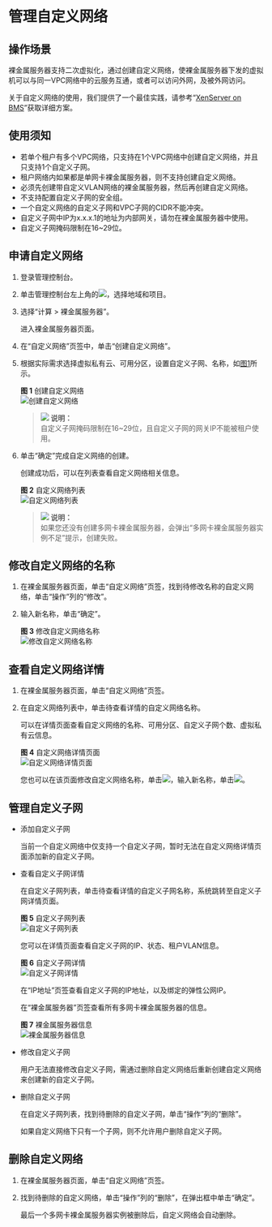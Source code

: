# 管理自定义网络<a name="bms_01_0080"></a>

## 操作场景<a name="section4649859102019"></a>

裸金属服务器支持二次虚拟化，通过创建自定义网络，使裸金属服务器下发的虚拟机可以与同一VPC网络中的云服务互通，或者可以访问外网，及被外网访问。

关于自定义网络的使用，我们提供了一个最佳实践，请参考“[XenServer on BMS](https://support.huaweicloud.com/bestpractice-bms/zh-cn_topic_0130081152.html)”获取详细方案。

## 使用须知<a name="section973732622210"></a>

-   若单个租户有多个VPC网络，只支持在1个VPC网络中创建自定义网络，并且只支持1个自定义子网。
-   租户网络内如果都是单网卡裸金属服务器，则不支持创建自定义网络。
-   必须先创建带自定义VLAN网络的裸金属服务器，然后再创建自定义网络。
-   不支持配置自定义子网的安全组。
-   一个自定义网络的自定义子网和VPC子网的CIDR不能冲突。
-   自定义子网中IP为x.x.x.1的地址为内部网关，请勿在裸金属服务器中使用。
-   自定义子网掩码限制在16~29位。

## 申请自定义网络<a name="section14627174583810"></a>

1.  登录管理控制台。
2.  单击管理控制台左上角的![](figures/icon-region.png)，选择地域和项目。
3.  选择“计算 \> 裸金属服务器”。

    进入裸金属服务器页面。

4.  在“自定义网络”页签中，单击“创建自定义网络”。
5.  根据实际需求选择虚拟私有云、可用分区，设置自定义子网、名称，如[图1](#fig2180112584617)所示。

    **图 1**  创建自定义网络<a name="fig2180112584617"></a>  
    ![](figures/创建自定义网络.png "创建自定义网络")

    >![](public_sys-resources/icon-note.gif) **说明：**   
    >自定义子网掩码限制在16~29位，且自定义子网的网关IP不能被租户使用。  

6.  单击“确定”完成自定义网络的创建。

    创建成功后，可以在列表查看自定义网络相关信息。

    **图 2**  自定义网络列表<a name="fig33661218122010"></a>  
    ![](figures/自定义网络列表.png "自定义网络列表")

    >![](public_sys-resources/icon-note.gif) **说明：**   
    >如果您还没有创建多网卡裸金属服务器，会弹出“多网卡裸金属服务器实例不足”提示，创建失败。  


## 修改自定义网络的名称<a name="section134971020151115"></a>

1.  在裸金属服务器页面，单击“自定义网络”页签，找到待修改名称的自定义网络，单击“操作”列的“修改”。
2.  输入新名称，单击“确定”。

    **图 3**  修改自定义网络名称<a name="fig8115318089"></a>  
    ![](figures/修改自定义网络名称.png "修改自定义网络名称")


## 查看自定义网络详情<a name="section27474020111"></a>

1.  在裸金属服务器页面，单击“自定义网络”页签。
2.  在自定义网络列表中，单击待查看详情的自定义网络名称。

    可以在详情页面查看自定义网络的名称、可用分区、自定义子网个数、虚拟私有云信息。

    **图 4**  自定义网络详情页面<a name="fig092194010155"></a>  
    ![](figures/自定义网络详情页面.png "自定义网络详情页面")

    您也可以在该页面修改自定义网络名称，单击![](figures/icon-modify.png)，输入新名称，单击![](figures/icon-ok.png)。


## 管理自定义子网<a name="section104731138203313"></a>

-   添加自定义子网

    当前一个自定义网络中仅支持一个自定义子网，暂时无法在自定义网络详情页面添加新的自定义子网。

-   查看自定义子网详情

    在自定义子网列表，单击待查看详情的自定义子网名称，系统跳转至自定义子网详情页面。

    **图 5**  自定义子网列表<a name="fig644063313250"></a>  
    ![](figures/自定义子网列表.png "自定义子网列表")

    您可以在详情页面查看自定义子网的IP、状态、租户VLAN信息。

    **图 6**  自定义子网详情<a name="fig1534546161716"></a>  
    ![](figures/自定义子网详情.png "自定义子网详情")

    在“IP地址”页签查看自定义子网的IP地址，以及绑定的弹性公网IP。

    在“裸金属服务器”页签查看所有多网卡裸金属服务器的信息。

    **图 7**  裸金属服务器信息<a name="fig15261636185916"></a>  
    ![](figures/裸金属服务器信息.png "裸金属服务器信息")

-   修改自定义子网

    用户无法直接修改自定义子网，需通过删除自定义网络后重新创建自定义网络来创建新的自定义子网。

-   删除自定义子网

    在自定义子网列表，找到待删除的自定义子网，单击“操作”列的“删除”。

    如果自定义网络下只有一个子网，则不允许用户删除自定义子网。


## 删除自定义网络<a name="section15567812133317"></a>

1.  在裸金属服务器页面，单击“自定义网络”页签。
2.  找到待删除的自定义网络，单击“操作”列的“删除”，在弹出框中单击“确定”。

    最后一个多网卡裸金属服务器实例被删除后，自定义网络会自动删除。


